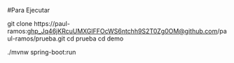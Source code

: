 #Para Ejecutar

git clone  https://paul-ramos: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@github.com/paul-ramos/prueba.git
cd prueba
cd demo

./mvnw spring-boot:run
